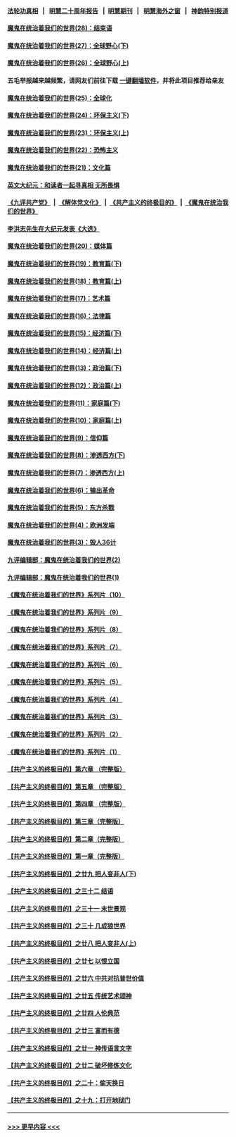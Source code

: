 #### [法轮功真相](https://github.com/gfw-breaker/truth/blob/master/README.md?t=0) &nbsp;&nbsp;|&nbsp;&nbsp; [明慧二十周年报告](https://github.com/gfw-breaker/mh-reports/blob/master/README.md?t=0) &nbsp;&nbsp;|&nbsp;&nbsp;[明慧期刊](https://github.com/gfw-breaker/mh-qikan) &nbsp;&nbsp;|&nbsp;&nbsp; [明慧海外之窗](https://github.com/gfw-breaker/mh-news/blob/master/README.md?t=0) &nbsp;&nbsp;|&nbsp;&nbsp; [神韵特别报道](https://github.com/gfw-breaker/mh-news/blob/master/shenyun.md?t=0)
#### [魔鬼在统治着我们的世界(28)：结束语](../pages/nsc422/n10936246.md?t=06221201) 
#### [魔鬼在统治着我们的世界(27)：全球野心(下)](../pages/nsc422/n10928319.md?t=06221201) 
#### [魔鬼在统治着我们的世界(26)：全球野心(上)](../pages/nsc422/n10900318.md?t=06221201) 
#### 五毛举报越来越频繁，请网友们前往下载 [一键翻墙软件](https://github.com/gfw-breaker/ssr-accounts)，并将此项目推荐给亲友
#### [魔鬼在统治着我们的世界(25)：全球化](../pages/nsc422/n10788205.md?t=06221201) 
#### [魔鬼在统治着我们的世界(24)：环保主义(下)](../pages/nsc422/n10695307.md?t=06221201) 
#### [魔鬼在统治着我们的世界(23)：环保主义(上)](../pages/nsc422/n10688613.md?t=06221201) 
#### [魔鬼在统治着我们的世界(22)：恐怖主义](../pages/nsc422/n10614727.md?t=06221201) 
#### [魔鬼在统治着我们的世界(21)：文化篇](../pages/nsc422/n10597706.md?t=06221201) 
#### [英文大纪元：和读者一起寻真相 无所畏惧](../pages/nsc422/n12542027.md?t=06221201) 
#### [《九评共产党》](https://github.com/begood0513/9ping.md/blob/master/README.md) &nbsp;|&nbsp; [《解体党文化》](../../../../jtdwh.md/blob/master/README.md)  &nbsp;|&nbsp; [《共产主义的终极目的》](../../../../gczydzjmd.md/blob/master/README.md) &nbsp;|&nbsp; [《魔鬼在统治我们的世界》](../../../../mgztzwmdsj.md/blob/master/README.md) 
#### [李洪志先生在大纪元发表《大选》](../pages/nsc422/n12534746.md?t=06221201) 
#### [魔鬼在统治着我们的世界(20)：媒体篇](../pages/nsc422/n10586579.md?t=06221201) 
#### [魔鬼在统治着我们的世界(19)：教育篇(下)](../pages/nsc422/n10564808.md?t=06221201) 
#### [魔鬼在统治着我们的世界(18)：教育篇(上)](../pages/nsc422/n10526970.md?t=06221201) 
#### [魔鬼在统治着我们的世界(17)：艺术篇](../pages/nsc422/n10499093.md?t=06221201) 
#### [魔鬼在统治着我们的世界(16)：法律篇](../pages/nsc422/n10485969.md?t=06221201) 
#### [魔鬼在统治着我们的世界(15)：经济篇(下)](../pages/nsc422/n10469975.md?t=06221201) 
#### [魔鬼在统治着我们的世界(14)：经济篇(上)](../pages/nsc422/n10457370.md?t=06221201) 
#### [魔鬼在统治着我们的世界(13)：政治篇(下)](../pages/nsc422/n10448270.md?t=06221201) 
#### [魔鬼在统治着我们的世界(12)：政治篇(上)](../pages/nsc422/n10444576.md?t=06221201) 
#### [魔鬼在统治着我们的世界(11)：家庭篇(下)](../pages/nsc422/n10440961.md?t=06221201) 
#### [魔鬼在统治着我们的世界(10)：家庭篇(上)](../pages/nsc422/n10435448.md?t=06221201) 
#### [魔鬼在统治着我们的世界(9)：信仰篇](../pages/nsc422/n10432159.md?t=06221201) 
#### [魔鬼在统治着我们的世界(8)：渗透西方(下)](../pages/nsc422/n10429603.md?t=06221201) 
#### [魔鬼在统治着我们的世界(7)：渗透西方(上)](../pages/nsc422/n10426013.md?t=06221201) 
#### [魔鬼在统治着我们的世界(6)：输出革命](../pages/nsc422/n10421536.md?t=06221201) 
#### [魔鬼在统治着我们的世界(5)：东方杀戮](../pages/nsc422/n10417707.md?t=06221201) 
#### [魔鬼在统治着我们的世界(4)：欧洲发端](../pages/nsc422/n10414890.md?t=06221201) 
#### [魔鬼在统治着我们的世界(3)：毁人36计](../pages/nsc422/n10411583.md?t=06221201) 
#### [九评编辑部：魔鬼在统治着我们的世界(2)](../pages/nsc422/n10410036.md?t=06221201) 
#### [九评编辑部：魔鬼在统治着我们的世界(1)](../pages/nsc422/n10406825.md?t=06221201) 
#### [《魔鬼在统治着我们的世界》系列片（10）](../pages/nsc422/n12292670.md?t=06221201) 
#### [《魔鬼在统治着我们的世界》系列片（9）](../pages/nsc422/n12290859.md?t=06221201) 
#### [《魔鬼在统治着我们的世界》系列片（8）](../pages/nsc422/n12287445.md?t=06221201) 
#### [《魔鬼在统治着我们的世界》系列片（7）](../pages/nsc422/n12283425.md?t=06221201) 
#### [《魔鬼在统治着我们的世界》系列片（6）](../pages/nsc422/n12282314.md?t=06221201) 
#### [《魔鬼在统治着我们的世界》系列片（5）](../pages/nsc422/n12281419.md?t=06221201) 
#### [《魔鬼在统治着我们的世界》系列片（4）](../pages/nsc422/n12274024.md?t=06221201) 
#### [《魔鬼在统治着我们的世界》系列片（3）](../pages/nsc422/n12271322.md?t=06221201) 
#### [《魔鬼在统治着我们的世界》系列片（2）](../pages/nsc422/n12269049.md?t=06221201) 
#### [《魔鬼在统治着我们的世界》系列片（1）](../pages/nsc422/n12267575.md?t=06221201) 
#### [【共产主义的终极目的】第六章 （完整版）](../pages/nsc422/n11428913.md?t=06221201) 
#### [【共产主义的终极目的】第五章 （完整版）](../pages/nsc422/n11428912.md?t=06221201) 
#### [【共产主义的终极目的】第四章 （完整版）](../pages/nsc422/n11428907.md?t=06221201) 
#### [【共产主义的终极目的】第三章（完整版）](../pages/nsc422/n11428848.md?t=06221201) 
#### [【共产主义的终极目的】第二章（完整版）](../pages/nsc422/n11428831.md?t=06221201) 
#### [【共产主义的终极目的】第一章（完整版）](../pages/nsc422/n11417651.md?t=06221201) 
#### [【共产主义的终极目的】之廿九 把人变非人(下)](../pages/nsc422/n11344140.md?t=06221201) 
#### [【共产主义的终极目的】之三十二 结语](../pages/nsc422/n11360535.md?t=06221201) 
#### [【共产主义的终极目的】之三十一 末世景观](../pages/nsc422/n11351129.md?t=06221201) 
#### [【共产主义的终极目的】之三十 几成狼世界](../pages/nsc422/n11348280.md?t=06221201) 
#### [【共产主义的终极目的】之廿八 把人变非人(上)](../pages/nsc422/n11340492.md?t=06221201) 
#### [【共产主义的终极目的】之廿七 以恨立国](../pages/nsc422/n11336944.md?t=06221201) 
#### [【共产主义的终极目的】之廿六 中共对抗普世价值](../pages/nsc422/n11324785.md?t=06221201) 
#### [【共产主义的终极目的】之廿五 传统艺术颂神](../pages/nsc422/n11296396.md?t=06221201) 
#### [【共产主义的终极目的】之廿四 人伦典范](../pages/nsc422/n11296397.md?t=06221201) 
#### [【共产主义的终极目的】之廿三 富而有德](../pages/nsc422/n11283598.md?t=06221201) 
#### [【共产主义的终极目的】之廿一 神传语言文字](../pages/nsc422/n11263265.md?t=06221201) 
#### [【共产主义的终极目的】之廿二 破坏修炼文化](../pages/nsc422/n11245728.md?t=06221201) 
#### [【共产主义的终极目的】之二十：偷天换日](../pages/nsc422/n11238846.md?t=06221201) 
#### [【共产主义的终极目的】之十九：打开地狱门](../pages/nsc422/n11206376.md?t=06221201) 

----
#### [ >>> 更早内容 <<< ](../indexes/nsc422-earlier.md)

